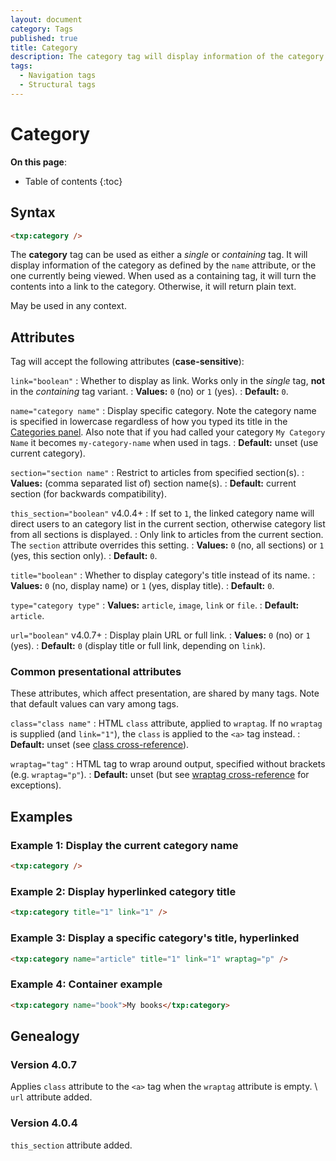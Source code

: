 ```yaml
---
layout: document
category: Tags
published: true
title: Category
description: The category tag will display information of the category as defined by the name attribute, or the one currently being viewed.
tags:
  - Navigation tags
  - Structural tags
---
```


# Category

**On this page**:

* Table of contents
{:toc}

## Syntax

~~~ html
<txp:category />
~~~

The **category** tag can be used as either a *single* or *containing* tag. It will display information of the category as defined by the `name` attribute, or the one currently being viewed. When used as a containing tag, it will turn the contents into a link to the category. Otherwise, it will return plain text.

May be used in any context.

## Attributes

Tag will accept the following attributes (**case-sensitive**):

`link="boolean"`
: Whether to display as link. Works only in the *single* tag, **not** in the *containing* tag variant.
: **Values:** `0` (no) or `1` (yes).
: **Default:** `0`.

`name="category name"`
: Display specific category. Note the category name is specified in lowercase regardless of how you typed its title in the [Categories panel](https://docs.textpattern.com/administration/categories-panel). Also note that if you had called your category `My Category Name` it becomes `my-category-name` when used in tags.
: **Default:** unset (use current category).

`section="section name"`
: Restrict to articles from specified section(s).
: **Values:** (comma separated list of) section name(s).
: **Default:** current section (for backwards compatibility).

`this_section="boolean"` <span class="footnote warning">v4.0.4+</span>
: If set to `1`, the linked category name will direct users to an category list in the current section, otherwise category list from all sections is displayed.
: Only link to articles from the current section. The `section` attribute overrides this setting.
: **Values:** `0` (no, all sections) or `1` (yes, this section only).
: **Default:** `0`.

`title="boolean"`
: Whether to display category's title instead of its name.
: **Values:** `0` (no, display name) or `1` (yes, display title).
: **Default:** `0`.

`type="category type"`
: **Values:** `article`, `image`, `link` or `file`.
: **Default:** `article`.

`url="boolean"` <span class="footnote warning">v4.0.7+</span>
: Display plain URL or full link.
: **Values:** `0` (no) or `1` (yes).
: **Default:** `0` (display title or full link, depending on `link`).

### Common presentational attributes

These attributes, which affect presentation, are shared by many tags. Note that default values can vary among tags.

`class="class name"`
: HTML `class` attribute, applied to `wraptag`. If no `wraptag` is supplied (and `link="1"`), the `class` is applied to the `<a>` tag instead.
: **Default:** unset (see [class cross-reference](https://docs.textpattern.com/tags/tag-attributes-cross-reference#class)).

`wraptag="tag"`
: HTML tag to wrap around output, specified without brackets (e.g. `wraptag="p"`).
: **Default:** unset (but see [wraptag cross-reference](https://docs.textpattern.com/tags/tag-attributes-cross-reference#wraptag) for exceptions).

## Examples

### Example 1: Display the current category name

~~~ html
<txp:category />
~~~

### Example 2: Display hyperlinked category title

~~~ html
<txp:category title="1" link="1" />
~~~

### Example 3: Display a specific category's title, hyperlinked

~~~ html
<txp:category name="article" title="1" link="1" wraptag="p" />
~~~

### Example 4: Container example

~~~ html
<txp:category name="book">My books</txp:category>
~~~

## Genealogy

### Version 4.0.7

Applies `class` attribute to the `<a>` tag when the `wraptag` attribute is empty. \\
`url` attribute added.

### Version 4.0.4

`this_section` attribute added.

